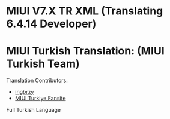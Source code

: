 MIUI V7.X TR XML
(Translating 6.4.14 Developer)
==============================

MIUI Turkish Translation: (MIUI Turkish Team)
==============================

Translation Contributors:
- [ingbrzy](http://xiaomi.eu)
- [MIUI Turkiye Fansite](http://www.miuiturkiye.net)  


Full Turkish Language

